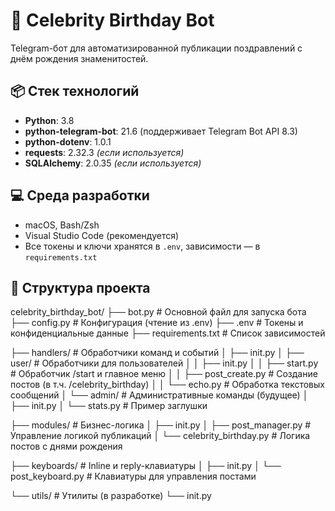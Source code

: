 # 🤖 Celebrity Birthday Bot

Telegram-бот для автоматизированной публикации поздравлений с днём рождения знаменитостей.

## 📦 Стек технологий

- **Python**: 3.8  
- **python-telegram-bot**: 21.6 (поддерживает Telegram Bot API 8.3)  
- **python-dotenv**: 1.0.1  
- **requests**: 2.32.3 *(если используется)*  
- **SQLAlchemy**: 2.0.35 *(если используется)*  

## 💻 Среда разработки

- macOS, Bash/Zsh  
- Visual Studio Code (рекомендуется)  
- Все токены и ключи хранятся в `.env`, зависимости — в `requirements.txt`

## 📁 Структура проекта
celebrity_birthday_bot/
├── bot.py # Основной файл для запуска бота
├── config.py # Конфигурация (чтение из .env)
├── .env # Токены и конфиденциальные данные
├── requirements.txt # Список зависимостей

├── handlers/ # Обработчики команд и событий
│ ├── init.py
│ ├── user/ # Обработчики для пользователей
│ │ ├── init.py
│ │ ├── start.py # Обработчик /start и главное меню
│ │ ├── post_create.py # Создание постов (в т.ч. /celebrity_birthday)
│ │ └── echo.py # Обработка текстовых сообщений
│ └── admin/ # Административные команды (будущее)
│ ├── init.py
│ └── stats.py # Пример заглушки

├── modules/ # Бизнес-логика
│ ├── init.py
│ ├── post_manager.py # Управление логикой публикаций
│ └── celebrity_birthday.py # Логика постов с днями рождения

├── keyboards/ # Inline и reply-клавиатуры
│ ├── init.py
│ └── post_keyboard.py # Клавиатуры для управления постами

└── utils/ # Утилиты (в разработке)
└── init.py
